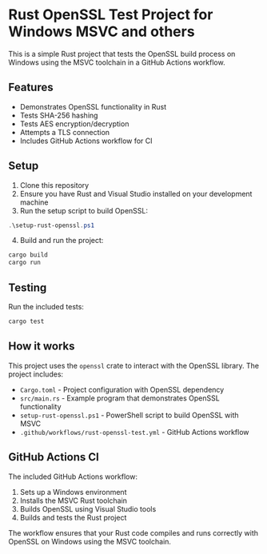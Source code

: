 # Rust OpenSSL Test Project for Windows MSVC and others

This is a simple Rust project that tests the OpenSSL build process on Windows using the MSVC toolchain in a GitHub Actions workflow.

## Features

- Demonstrates OpenSSL functionality in Rust
- Tests SHA-256 hashing
- Tests AES encryption/decryption
- Attempts a TLS connection
- Includes GitHub Actions workflow for CI

## Setup

1. Clone this repository
2. Ensure you have Rust and Visual Studio installed on your development machine
3. Run the setup script to build OpenSSL:

```powershell
.\setup-rust-openssl.ps1
```

4. Build and run the project:

```bash
cargo build
cargo run
```

## Testing

Run the included tests:

```bash
cargo test
```

## How it works

This project uses the `openssl` crate to interact with the OpenSSL library. The project includes:

- `Cargo.toml` - Project configuration with OpenSSL dependency
- `src/main.rs` - Example program that demonstrates OpenSSL functionality
- `setup-rust-openssl.ps1` - PowerShell script to build OpenSSL with MSVC
- `.github/workflows/rust-openssl-test.yml` - GitHub Actions workflow

## GitHub Actions CI

The included GitHub Actions workflow:

1. Sets up a Windows environment
2. Installs the MSVC Rust toolchain
3. Builds OpenSSL using Visual Studio tools
4. Builds and tests the Rust project

The workflow ensures that your Rust code compiles and runs correctly with OpenSSL on Windows using the MSVC toolchain.